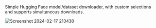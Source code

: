 Simple Hugging Face model/dataset downloader, with custom selections and supports simultaneous downloads.

![Screenshot 2024-02-17 210430](https://github.com/dranger003/hfmd/assets/1760549/51333f5f-f477-4ef6-ad0d-b323104e3dbd)
